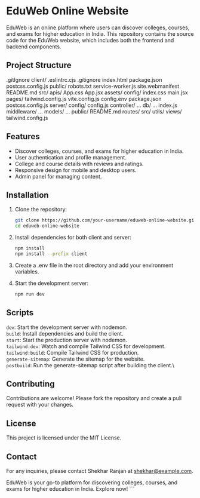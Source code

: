 # EduWeb Online Website

EduWeb is an online platform where users can discover colleges, courses, and exams for higher education in India. This repository contains the source code for the EduWeb website, which includes both the frontend and backend components.

## Project Structure
.gitIgnore client/ .eslintrc.cjs .gitignore index.html package.json postcss.config.js public/ robots.txt service-worker.js site.webmanifest README.md src/ apis/ App.css App.jsx assets/ config/ index.css main.jsx pages/ tailwind.config.js vite.config.js config.env package.json postcss.config.js server/ config/ config.js controller/ ... db/ ... index.js middleware/ ... models/ ... public/ README.md routes/ src/ utils/ views/ tailwind.config.js


## Features

- Discover colleges, courses, and exams for higher education in India.
- User authentication and profile management.
- College and course details with reviews and ratings.
- Responsive design for mobile and desktop users.
- Admin panel for managing content.

## Installation

1. Clone the repository:
   ```sh
   git clone https://github.com/your-username/eduweb-online-website.git
   cd eduweb-online-website
   ```

2. Install dependencies for both client and server:
   ```sh
   npm install
   npm install --prefix client
   ```

4. Create a .env file in the root directory and add your environment variables.

5. Start the development server:
   ```sh
   npm run dev
   ```

## Scripts
`dev`: Start the development server with nodemon.\
`build`: Install dependencies and build the client.\
`start`: Start the production server with nodemon.\
`tailwind:dev`: Watch and compile Tailwind CSS for development.\
`tailwind:build`: Compile Tailwind CSS for production.\
`generate-sitemap`: Generate the sitemap for the website.\
`postbuild`: Run the generate-sitemap script after building the client.\

## Contributing
Contributions are welcome! Please fork the repository and create a pull request with your changes.

## License
This project is licensed under the MIT License.

## Contact
For any inquiries, please contact Shekhar Ranjan at shekhar@example.com.

EduWeb is your go-to platform for discovering colleges, courses, and exams for higher education in India. Explore now! ```
   
